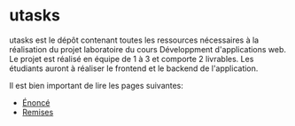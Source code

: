 # utasks
utasks est le dépôt contenant toutes les ressources nécessaires à la réalisation du projet laboratoire du cours Développment d'applications web. Le projet est réalisé en équipe de 1 à 3 et comporte 2 livrables. Les étudiants auront à réaliser le frontend et le backend de l'application.

Il est bien important de lire les pages suivantes:

* [Énoncé](https://github.com/GLO3102/utasks/blob/master/Enonce.md)
* [Remises](https://github.com/GLO3102/utasks/blob/master/Remises.md)